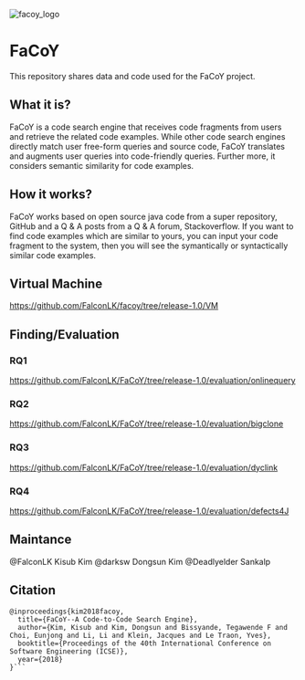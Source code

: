 ![facoy_logo](https://user-images.githubusercontent.com/26062775/29922353-86fa005c-8e55-11e7-88ef-42a735cf42c4.png)

# FaCoY
This repository shares data and code used for the FaCoY project.

## What it is?
FaCoY is a code search engine that receives code fragments from users and retrieve the related code examples. While other code search engines directly match user free-form queries and source code, FaCoY translates and augments user queries into code-friendly queries. Further more, it considers semantic similarity for code examples.

## How it works?
FaCoY works based on open source java code from a super repository, GitHub and a Q & A posts from a Q & A forum, Stackoverflow. If you want to find code examples which are similar to yours, you can input your code fragment to the system, then you will see the symantically or syntactically similar code examples.

## Virtual Machine
https://github.com/FalconLK/facoy/tree/release-1.0/VM

## Finding/Evaluation
### RQ1
https://github.com/FalconLK/FaCoY/tree/release-1.0/evaluation/onlinequery

### RQ2
https://github.com/FalconLK/FaCoY/tree/release-1.0/evaluation/bigclone

### RQ3
https://github.com/FalconLK/FaCoY/tree/release-1.0/evaluation/dyclink

### RQ4
https://github.com/FalconLK/FaCoY/tree/release-1.0/evaluation/defects4J

## Maintance
@FalconLK Kisub Kim
@darksw Dongsun Kim
@Deadlyelder Sankalp

## Citation
```
@inproceedings{kim2018facoy,
  title={FaCoY--A Code-to-Code Search Engine},
  author={Kim, Kisub and Kim, Dongsun and Bissyande, Tegawende F and Choi, Eunjong and Li, Li and Klein, Jacques and Le Traon, Yves},
  booktitle={Proceedings of the 40th International Conference on Software Engineering (ICSE)},
  year={2018}
}```
